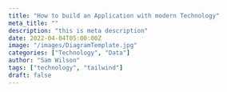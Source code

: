 ```yaml
---
title: "How to build an Application with modern Technology"
meta_title: ""
description: "this is meta description"
date: 2022-04-04T05:00:00Z
image: "/images/DiagramTemplate.jpg"
categories: ["Technology", "Data"]
author: "Sam Wilson"
tags: ["technology", "tailwind"]
draft: false
---
```

